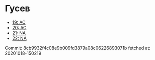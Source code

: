 # Гусев
- [19: AC](19.md)
- [20: AC](20.md)
- [21: NA](21.md)
- [22: NA](22.md)

Commit: 8cb9932f4c08e9b009fd3879a08c06226893071b
 fetched at: 20201018-150219
